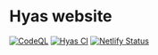 # Hyas website

[![CodeQL](https://github.com/h-enk/gethyas.com/actions/workflows/codeql-analysis.yml/badge.svg)](https://github.com/h-enk/gethyas.com/actions/workflows/codeql-analysis.yml)
[![Hyas CI](https://github.com/h-enk/gethyas.com/actions/workflows/hyas-ci.yml/badge.svg)](https://github.com/h-enk/gethyas.com/actions/workflows/hyas-ci.yml)
[![Netlify Status](https://api.netlify.com/api/v1/badges/72c25737-babf-44b6-98a5-eeb6861ac904/deploy-status)](https://app.netlify.com/sites/gethyas/deploys)
